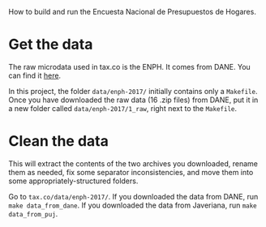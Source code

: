 How to build and run the Encuesta Nacional de Presupuestos de Hogares.

# Get the data

The raw microdata used in tax.co is the ENPH. It comes from DANE.
You can find it
[here](http://microdatos.dane.gov.co/index.php/catalog/566/get_microdata).

In this project, the folder `data/enph-2017/`
initially contains only a `Makefile`.
Once you have downloaded the raw data (16 .zip files) from DANE,
put it in a new folder called `data/enph-2017/1_raw`,
right next to the `Makefile`.

# Clean the data

This will extract the contents of the two archives you downloaded,
rename them as needed,
fix some separator inconsistencies,
and move them into some appropriately-structured folders.

Go to `tax.co/data/enph-2017/`.
If you downloaded the data from DANE, run `make data_from_dane`.
If you downloaded the data from Javeriana, run `make data_from_puj`.
